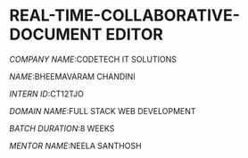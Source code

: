 # REAL-TIME-COLLABORATIVE-DOCUMENT EDITOR

*COMPANY NAME*:CODETECH IT SOLUTIONS

*NAME*:BHEEMAVARAM CHANDINI

*INTERN ID*:CT12TJO

*DOMAIN NAME*:FULL STACK WEB DEVELOPMENT

*BATCH DURATION*:8 WEEKS

*MENTOR NAME*:NEELA SANTHOSH
